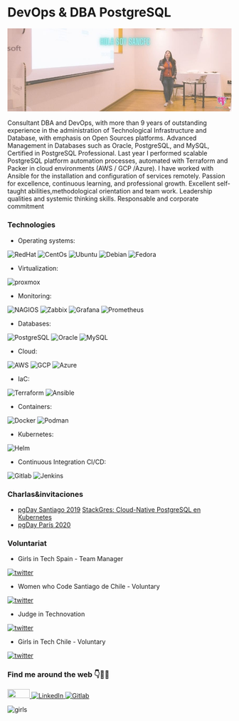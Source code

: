 
# DevOps & DBA PostgreSQL 
![presentation](hola%20soy%20sancfc.jpg)

Consultant DBA and DevOps, with more than 9 years of outstanding experience in the administration of Technological Infrastructure and Database, with emphasis on Open Sources platforms. Advanced Management in Databases such as Oracle, PostgreSQL, and MySQL, Certified in PostgreSQL Professional. Last year I performed scalable PostgreSQL platform automation processes, automated with Terraform and Packer in cloud environments (AWS / GCP /Azure). I have worked with Ansible for the installation and configuration of services remotely. Passion for excellence, continuous learning, and professional growth. 
Excellent self-taught abilities,methodological orientation and team work. Leadership qualities and systemic thinking skills. Responsable and corporate commitment

### **Technologies** 
* Operating systems: 

![RedHat](https://img.shields.io/static/v1?label=RedHat&message=70%&color=EE0000&logo=redhat) ![CentOs](https://img.shields.io/static/v1?label=CentOs&message=70%&color=262577&logo=centos) ![Ubuntu](https://img.shields.io/static/v1?label=Ubuntu&message=100%&color=E95420&logo=ubuntu) ![Debian](https://img.shields.io/static/v1?label=Debian&message=90%&color=A81D33&logo=debian) ![Fedora](https://img.shields.io/static/v1?label=Fedora&message=40%&color=294172&logo=fedora)
* Virtualization: 

![proxmox](https://img.shields.io/static/v1?label=Promox&message=60%&color=orange&logo=proxmox)
* Monitoring: 

![NAGIOS](https://img.shields.io/static/v1?label=Nagios&message=60%&color=green) ![Zabbix](https://img.shields.io/static/v1?label=Zabbix&message=40%&color=green) ![Grafana](https://img.shields.io/static/v1?label=Grafana&message=60%&color=F46800&logo=grafana) ![Prometheus](https://img.shields.io/static/v1?label=Grafana&message=40%&color=E6522C&logo=prometheus)
* Databases: 

![PostgreSQL](https://img.shields.io/static/v1?label=PostgreSQL&message=85%&color=336791&logo=postgresql) ![Oracle](https://img.shields.io/static/v1?label=ORACLE&message=40%&color=F80000&logo=oracle) ![MySQL](https://img.shields.io/static/v1?label=MySQL&message=40%&color=4479A1&logo=mysql) 
* Cloud: 

![AWS](https://img.shields.io/static/v1?label=AWS&message=65%&color=232F3E&logo=Amazonaws) ![GCP](https://img.shields.io/static/v1?label=GCP&message=40%&color=4285F4&logo=Googlecloud) ![Azure](https://img.shields.io/static/v1?label=Azure&message=40%&color=0089D6&logo=microsoftazure) 

* IaC:

![Terraform](https://img.shields.io/static/v1?label=Terraform&message=70%&color=623CE4&logo=Terraform) ![Ansible](https://img.shields.io/static/v1?label=Ansible&message=70%&color=EE0000&logo=Ansible)

* Containers: 

![Docker](https://img.shields.io/static/v1?label=Docker&message=60%&color=blue&logo=docker) ![Podman](https://img.shields.io/static/v1?label=Podman&message=40%&color=Violet&logo=podman)

* Kubernetes: 

![Helm](https://img.shields.io/static/v1?label=Helm&message=60%&color=0F1689&logo=helm)

* Continuous Integration CI/CD: 

![Gitlab](https://img.shields.io/static/v1?label=GitlabAutoDevopsconRunnerDocker&message=60%&color=FCA121&logo=gitlab) ![Jenkins](https://img.shields.io/static/v1?label=Jenkins&message=60%&color=D24939&logo=jenkins)

### **Charlas&invitaciones** 
* [pgDay Santiago 2019](https://www.pgday.cl/2019/schedule/day-1-hall-d-lesson-1/)
    [StackGres: Cloud-Native PostgreSQL en Kubernetes](https://wiki.postgresql.org/images/8/89/StackGres_Cloud-Native_PostgreSQL_en_Kubernetes.pdf)
* [pgDay París 2020](https://2020.pgday.paris/organization/)
  

### **Voluntariat** 

* Girls in Tech Spain - Team Manager  
<a href="https://twitter.com/GirlsinTechES">
  <img src="https://img.shields.io/badge/-Twitter-blue" width="50" height="20" alt="twitter">
</a>

* Women who Code Santiago de Chile - Voluntary 
<a href="https://twitter.com/GirlsinTech_cl">
  <img src="https://img.shields.io/badge/-Twitter-blue" width="50" height="20" alt="twitter">
</a>

* Judge in Technovation 
<a href="https://twitter.com/technovation">
  <img src="https://img.shields.io/badge/-Twitter-blue" width="50" height="20" alt="twitter">
</a>

     
* Girls in Tech Chile - Voluntary 
<a href="https://twitter.com/GirlsinTech_CL">
  <img src="https://img.shields.io/badge/-Twitter-blue" width="50" height="20" alt="twitter">
</a>
  
### **Find me around the web 👇👩‍💻**

<a href="https://twitter.com/sancfc">
  <img src="https://img.shields.io/badge/-Twitter-1DA1F2?logo=twitter)" width="50" height="20" >
</a>    
</a> <a href="https://www.linkedin.com/in/sancfc/">
  <img src="https://img.shields.io/badge/-LinkedIn-blue" width="50" height="20" alt="LinkedIn">
</a> 
</a> <a href="https://gitlab.com/fcsantiago">
  <img src="https://img.shields.io/badge/-Gitlab-orange" width="50" height="20" alt="Gitlab">
</a> 

![girls](https://devforum.roblox.com/uploads/default/original/4X/2/7/4/274d40f45b3f56a908c194f494eec2319ca3063b.gif)
